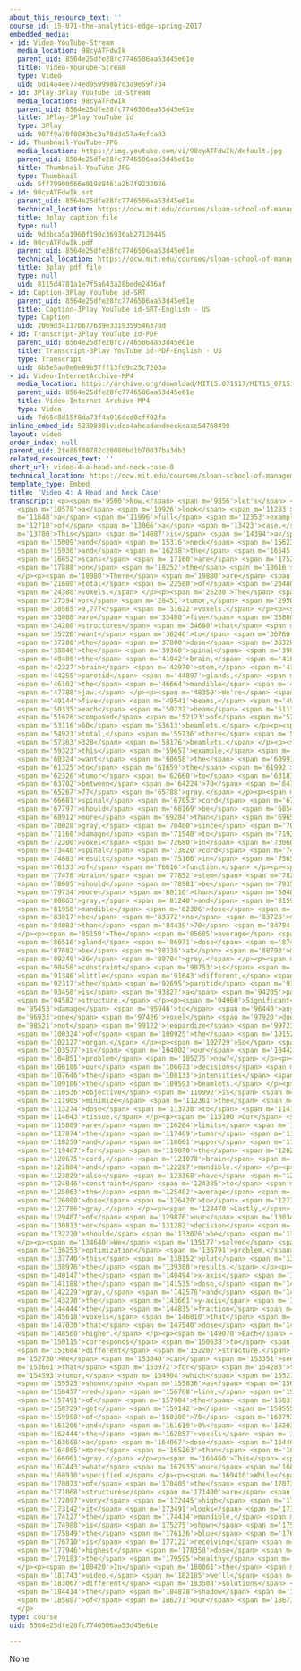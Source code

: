 ```yaml
---
about_this_resource_text: ''
course_id: 15-071-the-analytics-edge-spring-2017
embedded_media:
- id: Video-YouTube-Stream
  media_location: 98cyATFdwIk
  parent_uid: 8564e25dfe28fc7746506aa53d45e61e
  title: Video-YouTube-Stream
  type: Video
  uid: bd14a4ee774ed959998b7d3a9e59f734
- id: 3Play-3Play YouTube id-Stream
  media_location: 98cyATFdwIk
  parent_uid: 8564e25dfe28fc7746506aa53d45e61e
  title: 3Play-3Play YouTube id
  type: 3Play
  uid: 907f9a70f0843bc3a78d3d57a4efca83
- id: Thumbnail-YouTube-JPG
  media_location: https://img.youtube.com/vi/98cyATFdwIk/default.jpg
  parent_uid: 8564e25dfe28fc7746506aa53d45e61e
  title: Thumbnail-YouTube-JPG
  type: Thumbnail
  uid: 5ff79900566e91988461a2b7f9232026
- id: 98cyATFdwIk.srt
  parent_uid: 8564e25dfe28fc7746506aa53d45e61e
  technical_location: https://ocw.mit.edu/courses/sloan-school-of-management/15-071-the-analytics-edge-spring-2017/linear-optimization/radiation-therapy-an-application-of-linear-optimization/video-4-a-head-and-neck-case/video-4-a-head-and-neck-case-0/98cyATFdwIk.srt
  title: 3play caption file
  type: null
  uid: 9d3bca5a1960f190c36936ab27120445
- id: 98cyATFdwIk.pdf
  parent_uid: 8564e25dfe28fc7746506aa53d45e61e
  technical_location: https://ocw.mit.edu/courses/sloan-school-of-management/15-071-the-analytics-edge-spring-2017/linear-optimization/radiation-therapy-an-application-of-linear-optimization/video-4-a-head-and-neck-case/video-4-a-head-and-neck-case-0/98cyATFdwIk.pdf
  title: 3play pdf file
  type: null
  uid: 8115d4781a1e7f5a643a28bede2436af
- id: Caption-3Play YouTube id-SRT
  parent_uid: 8564e25dfe28fc7746506aa53d45e61e
  title: Caption-3Play YouTube id-SRT-English - US
  type: Caption
  uid: 2069d34117b677639e3319359546378d
- id: Transcript-3Play YouTube id-PDF
  parent_uid: 8564e25dfe28fc7746506aa53d45e61e
  title: Transcript-3Play YouTube id-PDF-English - US
  type: Transcript
  uid: 8b5e5aa0e6e89b57ff13fd9c25c7203a
- id: Video-InternetArchive-MP4
  media_location: https://archive.org/download/MIT15.071S17/MIT15_071S17_Session_8.3.07_300k.mp4
  parent_uid: 8564e25dfe28fc7746506aa53d45e61e
  title: Video-Internet Archive-MP4
  type: Video
  uid: 7d6548d15f8da73f4a016dcd0cff02fa
inline_embed_id: 52398381video4aheadandneckcase54768490
layout: video
order_index: null
parent_uid: 2fe86f88782c20080bd1b70037ba3db3
related_resources_text: ''
short_url: video-4-a-head-and-neck-case-0
technical_location: https://ocw.mit.edu/courses/sloan-school-of-management/15-071-the-analytics-edge-spring-2017/linear-optimization/radiation-therapy-an-application-of-linear-optimization/video-4-a-head-and-neck-case/video-4-a-head-and-neck-case-0
template_type: Embed
title: 'Video 4: A Head and Neck Case'
transcript: <p><span m='9500'>Now,</span> <span m='9856'>let's</span> <span m='10213'>take</span>
  <span m='10570'>a</span> <span m='10926'>look</span> <span m='11283'>at</span> <span
  m='11640'>a</span> <span m='11996'>full</span> <span m='12353'>example</span> <span
  m='12710'>of</span> <span m='13066'>a</span> <span m='13423'>case.</span> </p><p><span
  m='13780'>This</span> <span m='14087'>is</span> <span m='14394'>a</span> <span m='14701'>head</span>
  <span m='15009'>and</span> <span m='15316'>neck</span> <span m='15623'>example,</span>
  <span m='15930'>and</span> <span m='16238'>the</span> <span m='16545'>CT</span>
  <span m='16852'>scans</span> <span m='17160'>are</span> <span m='17524'>shown</span>
  <span m='17888'>on</span> <span m='18252'>the</span> <span m='18616'>right.</span>
  </p><p><span m='18980'>There</span> <span m='19880'>are</span> <span m='20780'>a</span>
  <span m='21680'>total</span> <span m='22580'>of</span> <span m='23480'>132,878</span>
  <span m='24380'>voxels.</span> </p><p><span m='25280'>The</span> <span m='26337'>target,</span>
  <span m='27394'>or</span> <span m='28451'>tumor,</span> <span m='29508'>has</span>
  <span m='30565'>9,777</span> <span m='31622'>voxels.</span> </p><p><span m='32680'>There</span>
  <span m='33080'>are</span> <span m='33480'>five</span> <span m='33880'>critical</span>
  <span m='34280'>structures</span> <span m='34680'>that</span> <span m='35200'>we</span>
  <span m='35720'>want</span> <span m='36240'>to</span> <span m='36760'>minimize</span>
  <span m='37280'>the</span> <span m='37800'>dose</span> <span m='38320'>to--</span>
  <span m='38840'>the</span> <span m='39360'>spinal</span> <span m='39880'>cord,</span>
  <span m='40400'>the</span> <span m='41042'>brain,</span> <span m='41685'>the</span>
  <span m='42327'>brain</span> <span m='42970'>stem,</span> <span m='43612'>the</span>
  <span m='44255'>parotid</span> <span m='44897'>glands,</span> <span m='45540'>and</span>
  <span m='46102'>the</span> <span m='46664'>mandible</span> <span m='47226'>or</span>
  <span m='47788'>jaw.</span> </p><p><span m='48350'>We're</span> <span m='48747'>using</span>
  <span m='49144'>five</span> <span m='49541'>beams,</span> <span m='49938'>and</span>
  <span m='50335'>each</span> <span m='50732'>beam</span> <span m='51130'>is</span>
  <span m='51626'>composed</span> <span m='52123'>of</span> <span m='52620'>about</span>
  <span m='53116'>60</span> <span m='53613'>beamlets.</span> </p><p><span m='54110'>In</span>
  <span m='54923'>total,</span> <span m='55736'>there</span> <span m='56550'>are</span>
  <span m='57363'>328</span> <span m='58176'>beamlets.</span> </p><p><span m='58990'>In</span>
  <span m='59323'>this</span> <span m='59657'>example,</span> <span m='59990'>we</span>
  <span m='60324'>want</span> <span m='60658'>the</span> <span m='60991'>dose</span>
  <span m='61325'>to</span> <span m='61659'>the</span> <span m='61992'>whole</span>
  <span m='62326'>tumor</span> <span m='62660'>to</span> <span m='63181'>be</span>
  <span m='63702'>between</span> <span m='64224'>70</span> <span m='64745'>and</span>
  <span m='65267'>77</span> <span m='65788'>gray.</span> </p><p><span m='66310'>The</span>
  <span m='66681'>spinal</span> <span m='67053'>cord</span> <span m='67425'>dose</span>
  <span m='67797'>should</span> <span m='68169'>be</span> <span m='68540'>no</span>
  <span m='68912'>more</span> <span m='69284'>than</span> <span m='69656'>45</span>
  <span m='70028'>gray,</span> <span m='70400'>since</span> <span m='70780'>significant</span>
  <span m='71160'>damage</span> <span m='71540'>to</span> <span m='71920'>any</span>
  <span m='72300'>voxel</span> <span m='72680'>in</span> <span m='73060'>the</span>
  <span m='73440'>spinal</span> <span m='73820'>cord</span> <span m='74200'>will</span>
  <span m='74683'>result</span> <span m='75166'>in</span> <span m='75650'>loss</span>
  <span m='76133'>of</span> <span m='76616'>function.</span> </p><p><span m='77100'>The</span>
  <span m='77476'>brain</span> <span m='77852'>stem</span> <span m='78229'>dose</span>
  <span m='78605'>should</span> <span m='78981'>be</span> <span m='79358'>no</span>
  <span m='79734'>more</span> <span m='80110'>than</span> <span m='80487'>54</span>
  <span m='80863'>gray,</span> <span m='81240'>and</span> <span m='81595'>the</span>
  <span m='81950'>mandible</span> <span m='82306'>dose</span> <span m='82661'>should</span>
  <span m='83017'>be</span> <span m='83372'>no</span> <span m='83728'>more</span>
  <span m='84083'>than</span> <span m='84439'>70</span> <span m='84794'>gray.</span>
  </p><p><span m='85150'>The</span> <span m='85605'>average</span> <span m='86060'>parotid</span>
  <span m='86516'>gland</span> <span m='86971'>dose</span> <span m='87427'>should</span>
  <span m='87882'>be</span> <span m='88338'>at</span> <span m='88793'>most</span>
  <span m='89249'>26</span> <span m='89704'>gray.</span> </p><p><span m='90160'>This</span>
  <span m='90456'>constraint</span> <span m='90753'>is</span> <span m='91050'>a</span>
  <span m='91346'>little</span> <span m='91643'>different,</span> <span m='91940'>since</span>
  <span m='92317'>the</span> <span m='92695'>parotid</span> <span m='93072'>gland</span>
  <span m='93450'>is</span> <span m='93827'>a</span> <span m='94205'>parallel</span>
  <span m='94582'>structure.</span> </p><p><span m='94960'>Significant</span> <span
  m='95453'>damage</span> <span m='95946'>to</span> <span m='96440'>any</span> <span
  m='96933'>one</span> <span m='97426'>voxel</span> <span m='97920'>does</span> <span
  m='98521'>not</span> <span m='99122'>jeopardize</span> <span m='99723'>function</span>
  <span m='100324'>of</span> <span m='100925'>the</span> <span m='101526'>entire</span>
  <span m='102127'>organ.</span> </p><p><span m='102729'>So</span> <span m='103153'>what</span>
  <span m='103577'>is</span> <span m='104002'>our</span> <span m='104426'>optimization</span>
  <span m='104851'>problem</span> <span m='105275'>now?</span> </p><p><span m='105700'>Again,</span>
  <span m='106186'>our</span> <span m='106673'>decisions</span> <span m='107160'>are</span>
  <span m='107646'>the</span> <span m='108133'>intensities</span> <span m='108620'>of</span>
  <span m='109106'>the</span> <span m='109593'>beamlets.</span> </p><p><span m='110080'>Our</span>
  <span m='110536'>objective</span> <span m='110992'>is</span> <span m='111449'>to</span>
  <span m='111905'>minimize</span> <span m='112361'>the</span> <span m='112818'>total</span>
  <span m='113274'>dose</span> <span m='113730'>to</span> <span m='114187'>healthy</span>
  <span m='114643'>tissue.</span> </p><p><span m='115100'>Our</span> <span m='115494'>constraints</span>
  <span m='115889'>are</span> <span m='116284'>limits</span> <span m='116679'>on</span>
  <span m='117074'>the</span> <span m='117469'>tumor</span> <span m='117864'>dose</span>
  <span m='118259'>and</span> <span m='118661'>upper</span> <span m='119064'>bounds</span>
  <span m='119467'>for</span> <span m='119870'>the</span> <span m='120273'>spinal</span>
  <span m='120675'>cord,</span> <span m='121078'>brain</span> <span m='121481'>stem,</span>
  <span m='121884'>and</span> <span m='122287'>mandible.</span> </p><p><span m='122690'>We</span>
  <span m='123029'>also</span> <span m='123368'>have</span> <span m='123707'>a</span>
  <span m='124046'>constraint</span> <span m='124385'>to</span> <span m='124724'>limit</span>
  <span m='125063'>the</span> <span m='125402'>average</span> <span m='125741'>parotid</span>
  <span m='126080'>dose</span> <span m='126420'>to</span> <span m='127103'>26</span>
  <span m='127786'>gray.</span> </p><p><span m='128470'>Lastly,</span> <span m='128938'>all</span>
  <span m='129407'>of</span> <span m='129876'>our</span> <span m='130345'>intensities,</span>
  <span m='130813'>or</span> <span m='131282'>decision</span> <span m='131751'>variables,</span>
  <span m='132220'>should</span> <span m='133026'>be</span> <span m='133833'>non-negative.</span>
  </p><p><span m='134640'>We</span> <span m='135177'>solved</span> <span m='135715'>this</span>
  <span m='136253'>optimization</span> <span m='136791'>problem,</span> <span m='137329'>and</span>
  <span m='137740'>this</span> <span m='138152'>plot</span> <span m='138564'>shows</span>
  <span m='138976'>the</span> <span m='139388'>results.</span> </p><p><span m='139800'>On</span>
  <span m='140147'>the</span> <span m='140494'>x-axis</span> <span m='140841'>is</span>
  <span m='141188'>the</span> <span m='141535'>dose,</span> <span m='141882'>in</span>
  <span m='142229'>gray,</span> <span m='142576'>and</span> <span m='142923'>on</span>
  <span m='143270'>the</span> <span m='143661'>y-axis</span> <span m='144052'>is</span>
  <span m='144444'>the</span> <span m='144835'>fraction</span> <span m='145227'>of</span>
  <span m='145618'>voxels</span> <span m='146010'>that</span> <span m='146520'>received</span>
  <span m='147030'>that</span> <span m='147540'>dose</span> <span m='148050'>or</span>
  <span m='148560'>higher.</span> </p><p><span m='149070'>Each</span> <span m='149592'>line</span>
  <span m='150115'>corresponds</span> <span m='150638'>to</span> <span m='151161'>a</span>
  <span m='151684'>different</span> <span m='152207'>structure.</span> </p><p><span
  m='152730'>We</span> <span m='153040'>can</span> <span m='153351'>see</span> <span
  m='153661'>that</span> <span m='153972'>for</span> <span m='154283'>the</span> <span
  m='154593'>tumor,</span> <span m='154904'>which</span> <span m='155215'>is</span>
  <span m='155525'>shown</span> <span m='155836'>as</span> <span m='156147'>the</span>
  <span m='156457'>red</span> <span m='156768'>line,</span> <span m='157079'>100%</span>
  <span m='157491'>of</span> <span m='157904'>the</span> <span m='158317'>voxels</span>
  <span m='158729'>get</span> <span m='159142'>a</span> <span m='159555'>dose</span>
  <span m='159968'>of</span> <span m='160380'>70</span> <span m='160793'>gray,</span>
  <span m='161206'>and</span> <span m='161619'>0%</span> <span m='162031'>of</span>
  <span m='162444'>the</span> <span m='162857'>voxels</span> <span m='163270'>get</span>
  <span m='163668'>a</span> <span m='164067'>dose</span> <span m='164466'>of</span>
  <span m='164865'>more</span> <span m='165263'>than</span> <span m='165662'>77</span>
  <span m='166061'>gray.</span> </p><p><span m='166460'>This</span> <span m='166951'>is</span>
  <span m='167443'>what</span> <span m='167935'>our</span> <span m='168426'>constraint</span>
  <span m='168918'>specified.</span> </p><p><span m='169410'>While</span> <span m='169741'>none</span>
  <span m='170073'>of</span> <span m='170405'>the</span> <span m='170736'>critical</span>
  <span m='171068'>structures</span> <span m='171400'>are</span> <span m='171748'>getting</span>
  <span m='172097'>very</span> <span m='172445'>high</span> <span m='172794'>doses,</span>
  <span m='173142'>it</span> <span m='173491'>looks</span> <span m='173840'>like</span>
  <span m='174127'>the</span> <span m='174414'>mandible,</span> <span m='174701'>which</span>
  <span m='174988'>is</span> <span m='175275'>shown</span> <span m='175562'>as</span>
  <span m='175849'>the</span> <span m='176136'>blue</span> <span m='176423'>line,</span>
  <span m='176710'>is</span> <span m='177122'>receiving</span> <span m='177534'>the</span>
  <span m='177946'>highest</span> <span m='178358'>dose</span> <span m='178771'>of</span>
  <span m='179183'>the</span> <span m='179595'>healthy</span> <span m='180007'>organs.</span>
  </p><p><span m='180420'>In</span> <span m='180861'>the</span> <span m='181302'>next</span>
  <span m='181743'>video,</span> <span m='182185'>we'll</span> <span m='182626'>explore</span>
  <span m='183067'>different</span> <span m='183508'>solutions</span> <span m='183950'>and</span>
  <span m='184414'>the</span> <span m='184878'>shadow</span> <span m='185342'>prices</span>
  <span m='185807'>of</span> <span m='186271'>our</span> <span m='186735'>constraints.</span>
  </p>
type: course
uid: 8564e25dfe28fc7746506aa53d45e61e

---
```

None